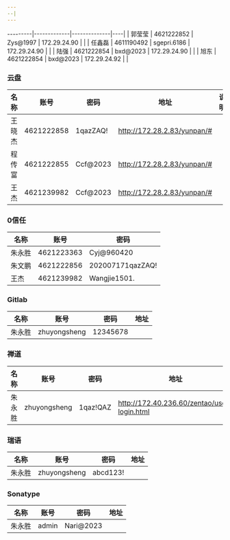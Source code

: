 ```yaml
---
--|
---
```

---------|-------------|--------------|----|
| 郭莹莹 | 4621222852 | Zys@1997    | 172.29.24.90 |    |
| 任鑫磊 | 4611190492 | sgepri.6186 | 172.29.24.90 |    |
| 陆强  | 4621222854 | bxd@2023    | 172.29.24.90 |    |
| 旭东  | 4621222854 | bxd@2023    | 172.29.24.92 |    |

### 云盘

| 名称  | 账号         | 密码       | 地址                          | 说明 |
|-----|------------|----------|-----------------------------|----|
| 王晓杰 | 4621222858 | 1qazZAQ! | http://172.28.2.83/yunpan/# |    |
| 程传富 | 4621222855 | Ccf@2023 | http://172.28.2.83/yunpan/# |    |
| 王杰  | 4621239982 | Ccf@2023 | http://172.28.2.83/yunpan/# |    |

### 0信任

| 名称  | 账号         | 密码               |
|-----|------------|------------------|
| 朱永胜 | 4621223363 | Cyj@960420       |   
| 朱文鹏 | 4621222856 | 202007171qazZAQ! |   
| 王杰  | 4621239982 | Wangjie1501.     |   

### Gitlab

| 名称  | 账号           | 密码       | 地址 |
|-----|--------------|----------|----|
| 朱永胜 | zhuyongsheng | 12345678 |    |

### 禅道

| 名称  | 账号           | 密码       | 地址                                          |
|-----|--------------|----------|---------------------------------------------|
| 朱永胜 | zhuyongsheng | 1qaz!QAZ | http://172.40.236.60/zentao/user-login.html |

### 瑞语

| 名称  | 账号           | 密码       | 地址 |
|-----|--------------|----------|----|
| 朱永胜 | zhuyongsheng | abcd123! |    |

### Sonatype

| 名称  | 账号    | 密码        | 地址 |
|-----|-------|-----------|----|
| 朱永胜 | admin | Nari@2023 |    |
